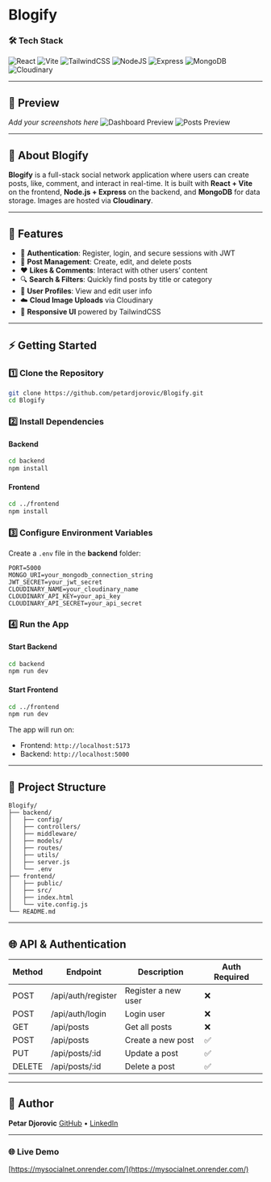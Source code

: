 # Blogify

### 🛠 Tech Stack

![React](https://img.shields.io/badge/Frontend-React-61DAFB?style=for-the-badge\&logo=react\&logoColor=white)
![Vite](https://img.shields.io/badge/Bundler-Vite-646CFF?style=for-the-badge\&logo=vite\&logoColor=white)
![TailwindCSS](https://img.shields.io/badge/Styling-TailwindCSS-38B2AC?style=for-the-badge\&logo=tailwind-css\&logoColor=white)
![NodeJS](https://img.shields.io/badge/Backend-Node.js-339933?style=for-the-badge\&logo=node.js\&logoColor=white)
![Express](https://img.shields.io/badge/Framework-Express-000000?style=for-the-badge\&logo=express\&logoColor=white)
![MongoDB](https://img.shields.io/badge/Database-MongoDB-47A248?style=for-the-badge\&logo=mongodb\&logoColor=white)
![Cloudinary](https://img.shields.io/badge/Storage-Cloudinary-3448C5?style=for-the-badge\&logo=cloudinary\&logoColor=white)

---

## 📸 Preview

*Add your screenshots here*
![Dashboard Preview](./dashboardpage.png)
![Posts Preview](./postspage.png)

---

## 📌 About Blogify

**Blogify** is a full-stack social network application where users can create posts, like, comment, and interact in real-time. It is built with **React + Vite** on the frontend, **Node.js + Express** on the backend, and **MongoDB** for data storage. Images are hosted via **Cloudinary**.

---

## 🚀 Features

* 🔐 **Authentication**: Register, login, and secure sessions with JWT
* 📝 **Post Management**: Create, edit, and delete posts
* ❤️ **Likes & Comments**: Interact with other users’ content
* 🔍 **Search & Filters**: Quickly find posts by title or category
* 👤 **User Profiles**: View and edit user info
* ☁️ **Cloud Image Uploads** via Cloudinary
* 📱 **Responsive UI** powered by TailwindCSS

---

## ⚡ Getting Started

### 1️⃣ Clone the Repository

```bash
git clone https://github.com/petardjorovic/Blogify.git
cd Blogify
```

### 2️⃣ Install Dependencies

#### Backend

```bash
cd backend
npm install
```

#### Frontend

```bash
cd ../frontend
npm install
```

### 3️⃣ Configure Environment Variables

Create a `.env` file in the **backend** folder:

```env
PORT=5000
MONGO_URI=your_mongodb_connection_string
JWT_SECRET=your_jwt_secret
CLOUDINARY_NAME=your_cloudinary_name
CLOUDINARY_API_KEY=your_api_key
CLOUDINARY_API_SECRET=your_api_secret
```

### 4️⃣ Run the App

#### Start Backend

```bash
cd backend
npm run dev
```

#### Start Frontend

```bash
cd ../frontend
npm run dev
```

The app will run on:

* Frontend: `http://localhost:5173`
* Backend: `http://localhost:5000`

---

## 📂 Project Structure

```
Blogify/
├── backend/
│   ├── config/
│   ├── controllers/
│   ├── middleware/
│   ├── models/
│   ├── routes/
│   ├── utils/
│   ├── server.js
│   └── .env
├── frontend/
│   ├── public/
│   ├── src/
│   ├── index.html
│   └── vite.config.js
└── README.md
```

---

## 🌐 API & Authentication

| Method | Endpoint           | Description         | Auth Required |
| ------ | ------------------ | ------------------- | ------------- |
| POST   | /api/auth/register | Register a new user | ❌             |
| POST   | /api/auth/login    | Login user          | ❌             |
| GET    | /api/posts         | Get all posts       | ❌             |
| POST   | /api/posts         | Create a new post   | ✅             |
| PUT    | /api/posts/\:id    | Update a post       | ✅             |
| DELETE | /api/posts/\:id    | Delete a post       | ✅             |

---

## 👤 Author

**Petar Djorovic**
[GitHub](https://github.com/petardjorovic) • [LinkedIn](https://linkedin.com/in/petar-djorovic)

---

### 🌐 Live Demo

[https://mysocialnet.onrender.com/](https://mysocialnet.onrender.com/)
